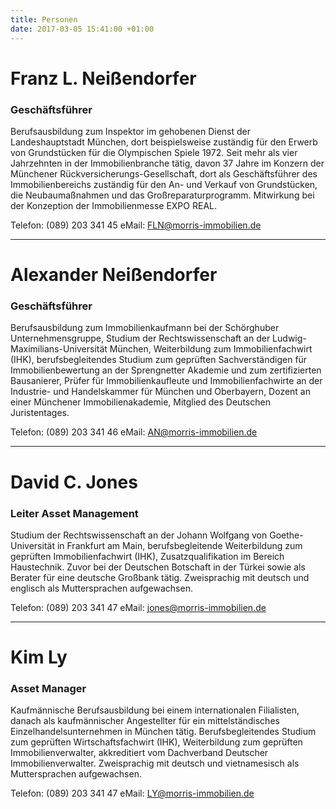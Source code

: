 ```yaml
---
title: Personen
date: 2017-03-05 15:41:00 +01:00
---
```


# Franz L. Neißendorfer
### Geschäftsführer

Berufsausbildung zum Inspektor im gehobenen Dienst der Landeshauptstadt München, dort beispielsweise zuständig für den Erwerb von Grundstücken für die Olympischen Spiele 1972. Seit mehr als vier Jahrzehnten in der Immobilienbranche tätig, davon 37 Jahre im Konzern der Münchener Rückversicherungs-Gesellschaft, dort als Geschäftsführer des Immobilienbereichs zuständig für den An- und Verkauf von Grundstücken, die Neubaumaßnahmen und das Großreparaturprogramm. Mitwirkung bei der Konzeption der Immobilienmesse EXPO REAL.

Telefon: (089) 203 341 45
eMail: FLN@morris-immobilien.de

---

# Alexander Neißendorfer
### Geschäftsführer

Berufsausbildung zum Immobilienkaufmann bei der Schörghuber Unternehmensgruppe, Studium der Rechtswissenschaft an der Ludwig-Maximilians-Universität München, Weiterbildung zum Immobilienfachwirt (IHK), berufsbegleitendes Studium zum geprüften Sachverständigen für Immobilienbewertung an der Sprengnetter Akademie und zum zertifizierten Bausanierer, Prüfer für Immobilienkaufleute und Immobilienfachwirte an der Industrie- und Handelskammer für München und Oberbayern, Dozent an einer Münchener Immobilienakademie, Mitglied des Deutschen Juristentages.

Telefon: (089) 203 341 46
eMail: AN@morris-immobilien.de

---

# David C. Jones
### Leiter Asset Management

Studium der Rechtswissenschaft an der Johann Wolfgang von Goethe-Universität in Frankfurt am Main, berufsbegleitende Weiterbildung zum geprüften Immobilienfachwirt (IHK), Zusatzqualifikation im Bereich Haustechnik. Zuvor bei der Deutschen Botschaft in der Türkei sowie als Berater für eine deutsche Großbank tätig. Zweisprachig mit deutsch und englisch als Muttersprachen aufgewachsen.

Telefon: (089) 203 341 47
eMail: jones@morris-immobilien.de

---

# Kim Ly
### Asset Manager

Kaufmännische Berufsausbildung bei einem internationalen Filialisten, danach als kaufmännischer Angestellter für ein mittelständisches Einzelhandelsunternehmen in München tätig. Berufsbegleitendes Studium zum geprüften Wirtschaftsfachwirt (IHK), Weiterbildung zum geprüften Immobilienverwalter, akkreditiert vom Dachverband Deutscher Immobilienverwalter. Zweisprachig mit deutsch und vietnamesisch als Muttersprachen aufgewachsen.

Telefon: (089) 203 341 47
eMail: LY@morris-immobilien.de